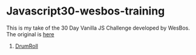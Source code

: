 # Javascript30-wesbos-training
This is my take of the 30 Day Vanilla JS Challenge developed by WesBos.
The original is [here](https://github.com/wesbos/JavaScript30)

1. [DrumRoll](01%20-%20JavaScript%20Drum%20Kit/drum_01.html)
